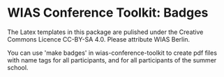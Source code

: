 # WIAS Conference Toolkit: Badges #

The Latex templates in this package are pulished under the Creative Commons Licence CC-BY-SA 4.0. 
Please attribute WIAS Berlin. 

You can use 'make badges' in wias-conference-toolkit to create pdf files with name tags for all participants, and for all participants of the summer school. 
